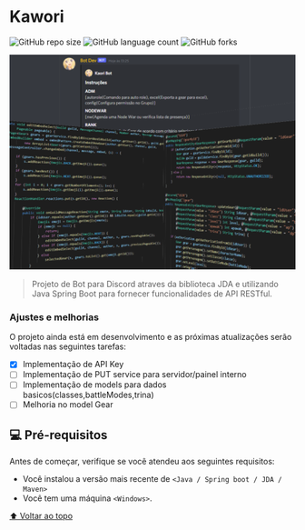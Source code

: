 # Kawori

![GitHub repo size](https://img.shields.io/github/repo-size/ghpm99/kawori?style=for-the-badge)
![GitHub language count](https://img.shields.io/github/languages/count/ghpm99/kawori?style=for-the-badge)
![GitHub forks](https://img.shields.io/github/forks/ghpm99/kawori?style=for-the-badge)

<img src="image.png" alt="imagem">

> Projeto de Bot para Discord atraves da biblioteca JDA e utilizando Java Spring Boot para fornecer funcionalidades de API RESTful.

### Ajustes e melhorias

O projeto ainda está em desenvolvimento e as próximas atualizações serão voltadas nas seguintes tarefas:

- [x] Implementação de API Key
- [ ] Implementação de PUT service para servidor/painel interno
- [ ] Implementação de models para dados basicos(classes,battleModes,trina)
- [ ] Melhoria no model Gear

## 💻 Pré-requisitos

Antes de começar, verifique se você atendeu aos seguintes requisitos:
* Você instalou a versão mais recente de `<Java / Spring boot / JDA / Maven>`
* Você tem uma máquina `<Windows>`. 

[⬆ Voltar ao topo](#nome-do-projeto)<br>
